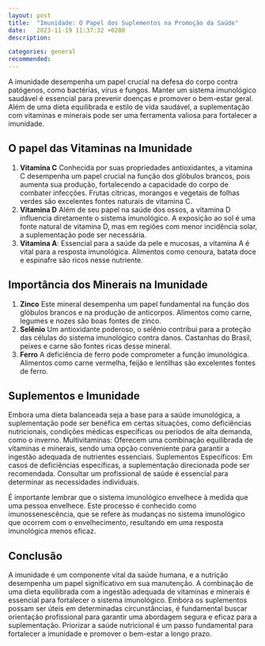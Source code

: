 ```yaml
---
layout: post
title:  "Imunidade: O Papel dos Suplementos na Promoção da Saúde"
date:   2023-11-19 11:37:32 +0200
description:

categories: general
recommended: 
---
```


A imunidade desempenha um papel crucial na defesa do corpo contra patógenos, como bactérias, vírus e fungos. Manter um
sistema imunológico saudável é essencial para prevenir doenças e promover o bem-estar geral. 
Além de uma dieta equilibrada e estilo de vida saudável, a suplementação com vitaminas e minerais pode ser uma 
ferramenta valiosa para fortalecer a imunidade.

## O papel das Vitaminas na Imunidade
1. **Vitamina C** Conhecida por suas propriedades antioxidantes, a vitamina C desempenha um papel crucial na função dos 
   glóbulos brancos, pois aumenta sua produção, fortalecendo a capacidade do corpo de combater infecções. 
   Frutas cítricas, morangos e vegetais de folhas verdes são excelentes fontes naturais de vitamina C.
2. **Vitamina D** Além de seu papel na saúde dos ossos, a vitamina D influencia diretamente o sistema imunológico. 
   A exposição ao sol é uma fonte natural de vitamina D, mas em regiões com menor incidência solar, a suplementação 
   pode ser necessária.
3. **Vitamina A**: Essencial para a saúde da pele e mucosas, a vitamina A é vital para a resposta imunológica. 
   Alimentos como cenoura, batata doce e espinafre são ricos nesse nutriente.

## Importância dos Minerais na Imunidade

1. **Zinco** Este mineral desempenha um papel fundamental na função dos glóbulos brancos e na produção de anticorpos. 
   Alimentos como carne, legumes e nozes são boas fontes de zinco.
2. **Selênio** Um antioxidante poderoso, o selênio contribui para a proteção das células do sistema imunológico contra danos. 
   Castanhas do Brasil, peixes e carne são fontes ricas desse mineral.
3. **Ferro** A deficiência de ferro pode comprometer a função imunológica. Alimentos como carne vermelha, feijão e 
   lentilhas são excelentes fontes de ferro.

## Suplementos e Imunidade
Embora uma dieta balanceada seja a base para a saúde imunológica, a suplementação pode ser benéfica em certas situações, 
como deficiências nutricionais, condições médicas específicas ou períodos de alta demanda, como o inverno.
Multivitaminas: Oferecem uma combinação equilibrada de vitaminas e minerais, sendo uma opção conveniente para garantir 
a ingestão adequada de nutrientes essenciais.
Suplementos Específicos: Em casos de deficiências específicas, a suplementação direcionada pode ser recomendada. 
Consultar um profissional de saúde é essencial para determinar as necessidades individuais.

É importante lembrar que o sistema imunológico envelhece à medida que uma pessoa envelhece. Este processo é conhecido 
como imunossenescência, que se refere às mudanças no sistema imunológico que ocorrem com o envelhecimento, resultando em 
uma resposta imunológica menos eficaz.

## Conclusão
A imunidade é um componente vital da saúde humana, e a nutrição desempenha um papel significativo em sua manutenção. 
A combinação de uma dieta equilibrada com a ingestão adequada de vitaminas e minerais é essencial para fortalecer o 
sistema imunológico. Embora os suplementos possam ser úteis em determinadas circunstâncias, é fundamental buscar 
orientação profissional para garantir uma abordagem segura e eficaz para a suplementação. Priorizar a saúde 
nutricional é um passo fundamental para fortalecer a imunidade e promover o bem-estar a longo prazo.
